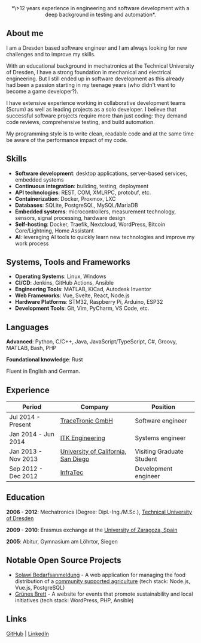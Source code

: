 <div style="max-width: 35em; margin: 0 auto; text-align: center;">*\>12 years experience in engineering and software development with a deep background in testing and automation*.</div>

## About me

I am a Dresden based software engineer and I am always looking for new challenges and to improve my skills.

With an educational background in mechatronics at the Technical University of Dresden, I have a strong foundation in mechanical and electrical engineering. But I still ended up in software development as this already had been a passion starting in my teenage years (who didn't want to become a game developer?).

I have extensive experience working in collaborative development teams (Scrum) as well as leading projects as a solo developer. I believe that successful software projects require more than just coding: they demand code reviews, comprehensive testing, and build automation.

My programming style is to write clean, readable code and at the same time be aware of the performance impact of my code.

## Skills

* **Software development**: desktop applications, server-based services, embedded systems
* **Continuous integration**: building, testing, deployment
* **API technologies**: REST, COM, XMLRPC, protobuf, etc.
* **Containerization**: Docker, Proxmox, LXC
* **Databases**: SQLite, PostgreSQL, MySQL/MariaDB
* **Embedded systems**: microcontrollers, measurement technology, sensors, signal processing, hardware design
* **Self-hosting**: Docker, Traefik, Nextcloud, WordPress, Bitcoin Core/Lightning, Home Assistant
* **AI**: leveraging AI tools to quickly learn new technologies and improve my work process

## Systems, Tools and Frameworks

* **Operating Systems**: Linux, Windows
* **CI/CD**: Jenkins, GitHub Actions, Ansible
* **Engineering Tools**: MATLAB, KiCad, Autodesk Inventor
* **Web Frameworks**: Vue, Svelte, React, Node.js
* **Hardware Platforms**: STM32, Raspberry Pi, Arduino, ESP32
* **Development Tools**: Git, Vim, PyCharm, VS Code, etc.

## Languages

**Advanced**:
Python, C/C++, Java, JavaScript/TypeScript, C#, Groovy, MATLAB, Bash, PHP

**Foundational knowledge**:
Rust

Fluent in English and German.

## Experience

| Period | Company | Position |
|--------|---------|----------|
| Jul 2014 - Present | [TraceTronic GmbH](https://tracetronic.com) | Software engineer |
| Jan 2014 - Jun 2014 | [ITK Engineering](https://www.itk-engineering.de/) | Systems engineer |
| Jan 2013 - Nov 2013 | [University of California, San Diego](https://cmrr.ucsd.edu/) | Visiting Graduate Student |
| Sep 2012 - Dec 2012 | [InfraTec](https://www.infratec.de/) | Development engineer |

## Education

**2006 - 2012**: Mechatronics (Degree: Dipl.-Ing./M.Sc.), [Technical University of Dresden](https://www.tu-dresden.de/)

**2009 - 2010**: Erasmus exchange at the [University of Zaragoza, Spain](https://www.unizar.es/)

**2005**: Abitur, Gymnasium am Löhrtor, Siegen


## Notable Open Source Projects

* [Solawi Bedarfsanmeldung](https://github.com/lebenswurzel/solawi-bedarf) - A web application for managing the food distribution of a [community supported agriculture](https://lebenswurzel.org/) (tech stack: Node.js, Vue.js, PostgreSQL)
* [Grünes Brett](https://github.com/gruenes-brett) - A website for events that promote sustainability and local initiatives (tech stack: WordPress, PHP, Ansible)

## Links

[GitHub](https://github.com/joergrs) \|
[LinkedIn](https://www.linkedin.com/in/j%C3%B6rg-schr%C3%B6ter-a08a8477/)